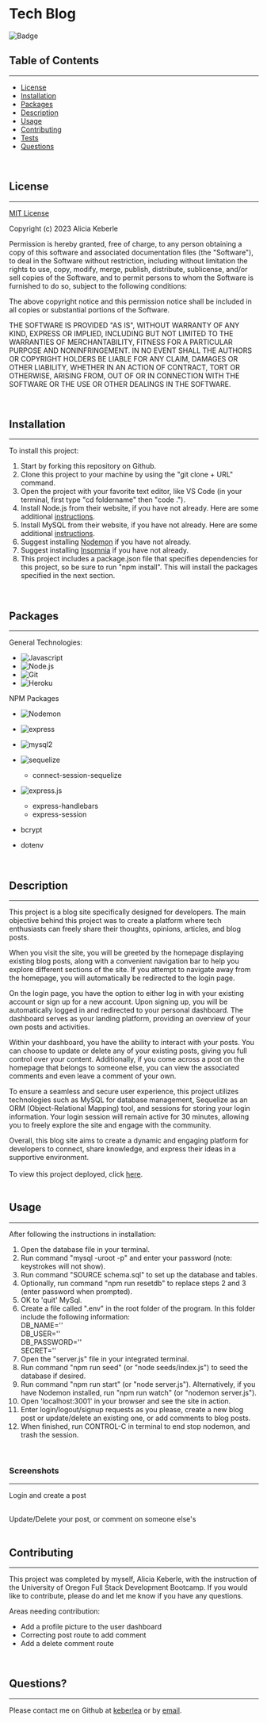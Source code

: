 
# Tech Blog

![Badge](https://img.shields.io/badge/license-MIT-blue)

## Table of Contents
---
* [License](#license)
* [Installation](#installation)
* [Packages](#packages)
* [Description](#description)
* [Usage](#usage)
* [Contributing](#contributing)
* [Tests](#tests)
* [Questions](#questions)

<br>

## License 
---
[MIT License](./LICENSE) <br>

Copyright (c) 2023 Alicia Keberle

Permission is hereby granted, free of charge, to any person obtaining a copy
of this software and associated documentation files (the "Software"), to deal
in the Software without restriction, including without limitation the rights
to use, copy, modify, merge, publish, distribute, sublicense, and/or sell
copies of the Software, and to permit persons to whom the Software is
furnished to do so, subject to the following conditions:

The above copyright notice and this permission notice shall be included in all
copies or substantial portions of the Software.

THE SOFTWARE IS PROVIDED "AS IS", WITHOUT WARRANTY OF ANY KIND, EXPRESS OR
IMPLIED, INCLUDING BUT NOT LIMITED TO THE WARRANTIES OF MERCHANTABILITY,
FITNESS FOR A PARTICULAR PURPOSE AND NONINFRINGEMENT. IN NO EVENT SHALL THE
AUTHORS OR COPYRIGHT HOLDERS BE LIABLE FOR ANY CLAIM, DAMAGES OR OTHER
LIABILITY, WHETHER IN AN ACTION OF CONTRACT, TORT OR OTHERWISE, ARISING FROM,
OUT OF OR IN CONNECTION WITH THE SOFTWARE OR THE USE OR OTHER DEALINGS IN THE
SOFTWARE.
 <br>

<br>

## Installation
---
To install this project: 
1. Start by forking this repository on Github. 
2. Clone this project to your machine by using the "git clone + URL" command. 
3. Open the project with your favorite text editor, like VS Code (in your terminal, first type "cd foldername" then "code ."). 
4. Install Node.js from their website, if you have not already. Here are some additional [instructions](https://coding-boot-camp.github.io/full-stack/nodejs/how-to-install-nodejs).
5. Install MySQL from their website, if you have not already. Here are some additional [instructions](https://coding-boot-camp.github.io/full-stack/mysql/mysql-installation-guide).
6. Suggest installing [Nodemon](https://www.npmjs.com/package/nodemon) if you have not already.
7. Suggest installing [Insomnia](https://insomnia.rest/download) if you have not already. 
8. This project includes a package.json file that specifies dependencies for this project, so be sure to run "npm install". This will install the packages specified in the next section. 

<br>

## Packages
---
General Technologies: 
- ![Javascript](https://img.shields.io/badge/JavaScript-F7DF1E?style=for-the-badge&logo=javascript&logoColor=black)
- ![Node.js](https://img.shields.io/badge/Node.js-43853D?style=for-the-badge&logo=node.js&logoColor=white)
- ![Git](https://img.shields.io/badge/GIT-E44C30?style=for-the-badge&logo=git&logoColor=white)
- ![Heroku](https://img.shields.io/badge/Heroku-430098?style=for-the-badge&logo=heroku&logoColor=white) 


NPM Packages

- ![Nodemon](https://img.shields.io/badge/NODEMON-%23323330.svg?style=for-the-badge&logo=nodemon&logoColor=%BBDEAD)

- ![express](https://img.shields.io/badge/Express.js-404D59?style=for-the-badge)

- ![mysql2](https://img.shields.io/badge/MySQL-00000F?style=for-the-badge&logo=mysql&logoColor=white)
- ![sequelize](https://img.shields.io/badge/sequelize-323330?style=for-the-badge&logo=sequelize&logoColor=blue)
     - connect-session-sequelize

- ![express.js](https://img.shields.io/badge/Express.js-404D59?style=for-the-badge)
    - express-handlebars
    - express-session
- bcrypt
- dotenv

<br>

## Description
---
This project is a blog site specifically designed for developers. The main objective behind this project was to create a platform where tech enthusiasts can freely share their thoughts, opinions, articles, and blog posts.

When you visit the site, you will be greeted by the homepage displaying existing blog posts, along with a convenient navigation bar to help you explore different sections of the site. If you attempt to navigate away from the homepage, you will automatically be redirected to the login page.

On the login page, you have the option to either log in with your existing account or sign up for a new account. Upon signing up, you will be automatically logged in and redirected to your personal dashboard. The dashboard serves as your landing platform, providing an overview of your own posts and activities.

Within your dashboard, you have the ability to interact with your posts. You can choose to update or delete any of your existing posts, giving you full control over your content. Additionally, if you come across a post on the homepage that belongs to someone else, you can view the associated comments and even leave a comment of your own.

To ensure a seamless and secure user experience, this project utilizes technologies such as MySQL for database management, Sequelize as an ORM (Object-Relational Mapping) tool, and sessions for storing your login information. Your login session will remain active for 30 minutes, allowing you to freely explore the site and engage with the community.

Overall, this blog site aims to create a dynamic and engaging platform for developers to connect, share knowledge, and express their ideas in a supportive environment.
 <br><br>
To view this project deployed, click [here](). <br><br>

## Usage 
---
After following the instructions in installation: 
1. Open the database file in your terminal. 
2. Run command "mysql -uroot -p" and enter your password (note: keystrokes will not show).
3. Run command "SOURCE schema.sql" to set up the database and tables.
4. Optionally, run command "npm run resetdb" to replace steps 2 and 3 (enter password when prompted).
5. OK to 'quit' MySql.
6. Create a file called ".env" in the root folder of the program. In this folder include the following information: <br>
DB_NAME='' <br>
DB_USER='' <br>
DB_PASSWORD='' <br>
SECRET=''<br>
7. Open the "server.js" file in your integrated terminal. 
8. Run command "npm run seed" (or "node seeds/index.js") to seed the database if desired.
9. Run command "npm run start" (or "node server.js"). Alternatively, if you have Nodemon installed, run "npm run watch" (or "nodemon server.js"). 
10. Open 'localhost:3001' in your browser and see the site in action.
11. Enter login/logout/signup requests as you please, create a new blog post or update/delete an existing one, or add comments to blog posts. 
12. When finished, run CONTROL-C in terminal to end stop nodemon, and trash the session. 
<br>

### **Screenshots**
--- 
Login and create a post <br>

<br>
Update/Delete your post, or comment on someone else's <br>

<br>

## Contributing 
---
This project was completed by myself, Alicia Keberle, with the instruction of the University of Oregon Full Stack Development Bootcamp. If you would like to contribute, please do and let me know if you have any questions.

Areas needing contribution:
- Add a profile picture to the user dashboard
- Correcting post route to add comment
- Add a delete comment route

<br>

## Questions?
---
Please contact me on Github at [keberlea](https://github.com/keberlea) or by [email](mailto:alicia.keberle@gmail.com).
